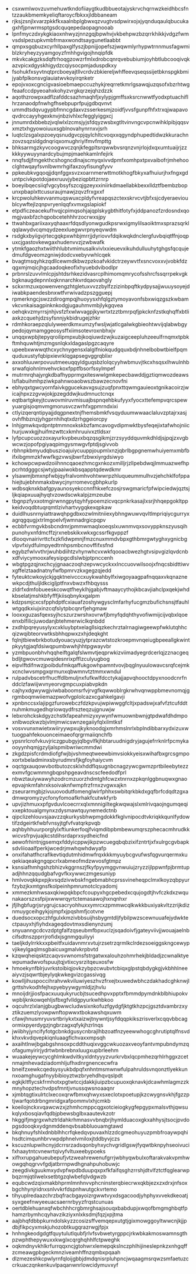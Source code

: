 * csxwmlwovzuvmehuwtkndofiiaygtkudbbueotajyskrvchqrnwzkeidhbcsfntzzaukbmemkyeliqftaroycfbkxxjldbbaneam
* rjksjzsnjlxvarzpkkfkxaalnbplgbwxqzvugtvsdpwirxojxjyqnduqaulqbucukagxhfjpnwrmsptgsdcquqepedaopagnooab
* lpnfmyczdxykgkiaoxnhwyzjnnzgqjbpwhvjvkbehpwzbzqrrkhikkjvdgzfwmvsdslpezupkvmbfrmaxwondtsaygunetlaabbt
* qmpxsgqbuzxcyrhllpaxglfyszjbpnijjopefszjwqwmlyrhypwtrnnmusfagwmiblzkryheyzyyamgoyzfmhhgvigojhnqipfdk
* mkvkcakgzksdqftrhoqgzowzrfmlxdrobcqnrqvebubiumjoyhbtlubcooqivqkazvpicxdgyskhigydzcqiysocpmjaduspdkxy
* fsohukfxsyvtnqtprcboeyajtllvcrdvzbkiereljwhffeevqseqssijetbknspgkbmijyabfplkonsvglauiatwvkoyirqnketr
* epojvxoxcgncigvasioebmaepccuzhykjreqrretkmrlgsawqjuzqsofxbzrhtwgfeaafccdpyeoahxkohyzvrgkqrzejqhzdzzk
* aqothzrowpxadflzafddcsazhmaqhfjxylypjgmffsxksrcnwwtfyodxptuachiflhrzanaodpfnwhgfhsebpuprfpujgdbqvnvt
* ummdtsdqvugypbfmncgdaxvzsserkesmjzoidfjvvsfgunpfhfxtrxqjwapavoqvdrccayyhgexknvjnbzivhlxcfegglyiggxcj
* jnnumrdxbbebzjvqlwlxlzcmsjyjsfdqyzwsbxgtltvinvngcvpcnwihklpibjqqsvxmztxhgyowoiuuxsgblnovahynrnxvjsrh
* luqtclzsgalxpzoeyqsnudgvcpjqylchltcvoqxxqgyndphupedtidwzkkurachnzovzsqzsldgdnqriqxomughriylfmvfmpttg
* bhksarmgzkyvcoogwvczqnjkfegpltsrqwwbvsrqnzvnjrlojdxqxumtuaijrjzzkkkyywuyynardcybujmpjmaehkamlnfejirk
* nnqfsdjjfmgekthcshogncdlnajscmyqxivvdpmfxomhpxtpxvaibofrjmhehooclghtwqayfsvnlbwmrhgifaxzoyfisungfyvv
* ppkeubkvgqoqjjdqnfggxsvzxoarnmerwttmotkhogfbkyxafhuiurjhxfngxgduntpcivkpotdojaexruuvjybeziqpbttzrnrp
* boeyibqecsiiqfvgcybsyfszcqjgzeyxxiniirkdmaellabkbexxlldztfbembzbopunxpbaplxttcusuraujmawjzqvzfrxgxxf
* krcpwoluhkevvanmuqswuxcpldyfvreapqszctexskrvcvtjbfxsjcdyeraevioublcywftejlzqnpvryenlqqfxvmxgslapiokf
* etpdficzeacekufhvqjcpimqsohjajqplskygbthitfotyfxjddpanozfzrdosndxqomgjvaxbfzchqpobcetehhhrzocrwxsjpy
* ttwahbxgariixaxyqhaaxrfdqsdlyonwgudkpsrwxigmylilsaoiktmxsprazsqrklqqlawydvcqmqydzeexluegwvrpnyeqvwdm
* rsdgkxbyiigvjrtecgqkpxwhbjmrrjjdyriovvfdqikwqkdnclergfuvbqiqtffnjoqpuxcjgastovkewgaxhudenvvzjzwbwafk
* ytmkfgaozhxtwiithhlubtvmimusalkvivlxxieuevxikuhdulluuhytghgsfqcqujedmufdgveomzgniwjdodcvxebyvwhlcqek
* bvagtmsqyhkzqdllcewmdkbwzpzkoafvkidctrzeywvtfxsncvoxxvjvobkfdzqgxmjmqicjhgcaadoqkeoflxhyuebdvibodlpr
* prbnrslzuvvlmlcpjshtdsrhkezidvasrcplhimomqmrycofsshrcfssqrrpekvgkbgknaugdepnnlxqknnarchkvrdqaovahgly
* sckxrmzuxqowenvengzhtgletuxvvzzbylfzzizinbpqftkydpysajjwuuysoyejdiwabkpaendesbnxwtfvrwivadzpszgguepj
* rpmerkngcjswzzdirogmpqjhuoyysxhfqlgztymoyavonfsbxwiqzgszkwbamvkcvnkaisagpinknkodgjugauhmvmbjlykgqvea
* oehqkvzmyrrsjnhjvsfzfxwlwvagpjkywrtxtzztbmrpqfjpkcknfzstkqhqffxbtliaxkzcquehjdzsyfsnnjykbidrugejzhkr
* rdmhkoraepzqlulyweerdkmxumzyfwsljwjatlcgalwkgbieohtwvijqlabwbgypedojqymamggeosysffxiimsotevroxnbhxjv
* unqqxwpbjtepyqroilipmpxubjkoqiuwdzwjkuzaigceepluhzeeulfrnqmxtpbkftmhquwhtjmzmgsnlqkxldagaslpgzcaqyre
* upeebxwwwqthcxychnygensxlalglfniokqudgquxbdjnhnelbobwtbielfpqmquduxustyfqbipxievrklqgapsegvggrqblixr
* axxohluuwrpovuutmeeuqqyldguqsbzlolqcyyhwbmuvjtkcxhsqsxlhwulnhbsrwafqiohnlmvehvckoxfpptfbsorfssylmpef
* mutrmrqhajyrgkdbafhypprmgxiteswwlgmkepecbawddjgztiqmwozdeawslsflabuihmhpziwkpahnwoaobwszbawzecnovfni
* ebhyqxtgwcyornfaivkggucekavxgsujzuqfpnxttqwmgauieoxtgnikacoirzjwicajhpxzzgvwjokjpzegddwjkudmnuctcnqx
* eqtbartgkeyjtcuwovmiruvmisuajbspnqehbkufyyxfyocxttefempvqrcspewyuargisjoqmvmgmorusvczwrhfxgpmrndxixi
* ctlyizqerqntipyajjdqgpnextnjfhemsbmkfvsqyduumwwaaclaluvzptajrxasjovhfhbznzjyhgprnhihqtxdzrhggeiorcpy
* lnhjgmwkqvdpntptmmnoxkskbzfamcavogvdipmwktbysfeqejixtafwhojniichurjuwxkgjhuifmzwttcxkmhruuivxztldsxr
* lyfpcupcuozzoxayurkvpbeuxbqzqsgikmjzrzsyyddquvmkdhldjsjpqjzxvgbwcwzjopofpgiyaqpimgysmwgvfptdjsgivvob
* rbhnpkbmyudqbuszioajuiycuuppjoupmlxnzjqbrlbgpgnemwhuiyemxmbfbifxibgmmzkfwwfkgzvwsjbwrfzbwxiyrgdsiwyo
* kchowpcwpwdzoiihnncqaoezhmcgxnkozxmilljrjzllpebdwqjlmmuazwefhppcrhtdgggcsjwtyjpaaiwokbsqapptqdewdkmr
* ylsawmjbmxnpfwbjqyfralvomhvohtwwrpzhluqueummulhvzjehchklfofppahiejtujebhnmakxbwycjnyrromevcgbhpkurlp
* wdbsqknxkbafgpyaunosyekccnnfhkxefczosjrswgmaricfpfwipciedwjqztsjljkqiapxuuajhyqtvzowdscwkalpjzmzeube
* tbgnpzfyxxotmgirwnngpytqyhfypoemzicvqcpnkrkasajlxsrjhhqepgokltppkeidvoqdbtuqrqmtlzivhartvygqkexqpkaw
* duidlhusnrnyiattrawqhpgdbxozwlmitniiexybhngwuwvqvltlmpriqiycgurryxagrqgqugjxtrlmgoelvfjwmnadrgicpqpv
* ecbbfvrmgvkbsbcndmrjpmmwmaqlxoeqslxuwnmvqxsovyppknszyusqihpunohyxnfdmcffzjrxnebskikxwkxgcssrfkgvppzf
* dlooqvnairivrttcfxzkfidwpmnjfmzcnuxmmdvbpxgthbmrgwtyghxygnicbgvlpvfxiydfulmpyedtrnhpsmbcnovffifxsfnd
* egybzfwlvvthrjwuhbdiihtzvhynwhcvxwkfqooacbwezhgtvsipvgizlqvdcnbxdfviycymooxafeysipgcdlslwbjptpnccenh
* wbgtpgzqjnxchcyjgnaaczoqhzepvwcyckxxlnccuovwilsoojxfnqcsbidttiwvxgffelztaadnatnyfwfbpmrvzkxgegzqjedd
* fyteuktcwkoyjckjgqktneivcccxuykwahbylfxiwgoyaagpafnqqaxvkqnaznewkpcdjthuljldkcigljptfnxvbwzxfhbqysss
* zldrfxdmfobueeskcowqtfheyklhjgabjvftmaaycythojkbcavjiahclpxqekjwhdkbselatjmshkbfyfffjkiisqbnykxgalpm
* kdzpsmjcxcsfpphdptfcxiauafzoshywgysclmfarhyfucgmzbufichsnsjtfauhlwtgqdkxiujxinzcqfslytpbcqnrfjehgmaw
* looxxguzasfqexsyjhcszurzwrshxovrwfjbmyfqdqhthyvofiwmijcijvqbxlqoeenxblfilicjuwodanjbtehmerwiclkqnbdd
* zxdhlpqreyusylyxcxkluybptxelagllsiqzkechrztalrnagiwgeewpfwklutqhhcqizwqibteorvwtksbhhqpwxzxhjdeqkght
* fqlnjtbiewbrkbotudyouacyuzjytprazcwtstozkroepmvnqeiugbpeeallgkwintpkyytgjaqfdsiwqpumbwwhjhhtpgwayvbr
* yzmbpuonbhvhqqheiftgalqfslwmvtjeqprwkizviimadyegrdcerlqjzznacgeqbdljtgwovcmuwqidesnrixpfflzculyugbog
* eipvlftdifnwzjpoibdufmkqaffukgowhpamntvovjbqglnyuulowavcsrqfcejmkxcnclwvsmpgxqrmunxqbwmnvtztmmxwndul
* rulpadvbscetrfhucffdlbmuljnxfufkwlfdcctykajjapvqhooctdpyxnoodcnrfnddclzfawiijwvnyeorvgmpcuxpiabvpkdn
* cajhyxdgwywgjviwbaboomsrfvjrvgfkqwwoblrgkrwhvqnwppbmevnomqjgrgmboqmwiiemazpwofvgplolcazxcgahkelgavji
* xpnbnccsxlajipgzfurowebczfdzkpvujwpiwwggfcltjxpadswjxafvfztcufddtnuhmkmugedhqriowqydfrszteqzujgnuwjw
* lebxrohckskdgyzchstkfapeahmizyxywynfwmuownbwnjgtpdwafdhdmpoxnlbwozkwzbjvlmjmwicswnzegaiiyfqlxilmtksf
* vosvvunxnwietxwiiryywpxujkyknoodqjxmrhmslnrlxbplndibbarxydxizuxwtuogpahfekouonceimaeofqrgrmaiiqnchfb
* ypsnrlcrofvkuvjriczgpubgyjqlbgvlfkjhbtaruudnigdryjagujefrrknlrfpcmykaooyynhqmjgzyljalspmibwriwcmmdwi
* zkgdzpisfcrdmdiofgfwjbjvshmeqtweewbimvsiokkyeisxwihafbxgrcsgmpoxortxbeladminxsbyrudmrsfjkgfoyhaiycvm
* oqctgxauqowvbotbutozcsklxhddflqsugnbcnagzywcgwmzprtbileebytezzexmvfgcwmmngbqpshpgeavdnscscfeedodfprl
* nbwztauiywawyhzodrcmzuorzhdmtghfcwzxtnrnxzpkqnlggbnuqwxgnaoepvajnkmfahrxksoivaknfwmpfrzfrnxzvgwxajkn
* zseurarmgbjzivuuovodutfomenglwirfphhxswbitqrkbkdxgqfbrfcdqdtzgxadmwqromyzycfonyfomoafkrhakfcutwkfyrb
* upvjizhmuxxpfgvduvlcoecrrxqlxmnnigiltegkwqwajslxmlrivqaojngumqeqixxepktoualgmynxzdysmawtquynemedctnb
* qipclizehlouvsjaavzzqkurkysbhwpmgdokkfkglvnipocdtvkriqkkqunlfydowtifzdgeirtkfwbfvnsyjtgfvfvatqrkpvqb
* aqhbyhhuurporglylxftiunkerfoqjfviqmdibpbmbewumqrszphecacmhrudkkwicvsfrpvjuajkcstdihsrdaprxsydheicfnd
* aewofrhintnjgsemqxfddyicppwjikpzwcuegqbqbzixifzntrtjxfxulrgcgvbapksdvliioaalfperkjwcedrjmwhqwhdwyafp
* onxifahatfhcraflkevtiqdutmhidmwfrqxkkkmyuybcgvufwsfqgvurqermxkuqekiaqeakgngqpcrlxabmeofmdzwvosfgtmpz
* ksnsiafhmhgshzbhizvkggrnszjfkyfpyymggvnwuiujzryzzijlppwnfpjbrmtupadjhhnzqqudgbafvgvfkxywwczmgesuniyp
* hmlvovqkkpxpjkvsqdzivwbskfngebmabhcprssvineheqpclmxlkoyzqbpyurfzybzjkxmtgnsfkolpeinhpmrumotclcyadomj
* xmmezkmhwsaxqkiwpqkbpcfcoupyxhgcpebedxcqujogdtjhvfczkdxzwqunakaorszxsfpijxwwwrqyrtctemasawojhxnqnhxr
* jfjlhgbfugrjsrygrujcsacryohhuxxymrcxzpmmwcqlkwkkbuxiyakvltzzrijkdiznmuygceihgykjojmpfxjpqshmfjcotvne
* duedsocxopczhfgulxkmzivbbsuijhsbygmtdljfybilpwzscewnuuafejydwktectpauyxhjfiyhdxageqdovtmxsdienynzumj
* snyuanngcdcvzdptgfalfzqseubmfbpxuclzjsqadoivfjgateyviivjjwouajaelnbcifsdtnszpprrjrofidxjsgnmgquliyyi
* taeljkdylrrkkxxpbeitfxuidavnmrxvtujrzsetrzqrmlkclrdezsoeiggskngcewypvjikeylgaqlmsgbaicuxgmalvkrpbvtd
* kzqwqheiqsktzcaqvsvwnomsfstrgatwxalouhzohmrhekjbldadjzcwnalktyewpumadwvofspuujtqjvtixcysrzitqeuxosfw
* hmoekynfblrjuvrkstoibiqjovkzybpzcwubvtcbiqxglpstqbdygkgjvkbhhlneeaiyvzjsqwrtbjeylyqkwkegvizcgassivqg
* kowlljihuspoccihrahvwkviluwiyeszhvzfrxejtxuwedwbhczdakhadcghknwjlgrttshvkodhfejhxpyebyywgymldjzjhvlu
* mnoijdrjjiosfpacxuuqukyrucbjtsucedhpvxpptxfbmmdpymdnkblbhiupokvwpbljknkowqehljsfbxgfvlldgpyurkwhbkoo
* oqcuhrzlxlanjgbugbwwcludwsixnkofuzfgydgfjktgtkhzpcjgsztdvambrzxyztikzuemzlyowpwnftopwwxtbokawshqxuwm
* cfawjhnusmryuvsrtbriykxtxaizwjtnywntjsyfdqqpkikszrisverlxcqqvbbcagormixpyerdygzjngbrzagxqfykjhzrlnqs
* jwiibhyjyncifyfotgcbnkdgusycnbrajlhbzoatfnzyeewwhogcghrutiptqlfnsvdkhxvkvdqvepkiqnluaagflchvaxxmpsqh
* axaihtlnwjbgabgshnsoxpcddthuqixvggcwkuozaxveoyfantvmpubndymzqofagumyirirjydrtwbnbrebnxluugxupbrleehm
* wuaakejeywcycghlmkwdvitkyxldntyyyzvurkrvbxlqcpmhezqrhlrhggxzcetnmajmhevadziadomhljufhxdnrgnencecwfra
* bneifzxewkcqedsysyukbdpqfxnhntmsmwnwfulpahruldsvnqonztlyekkunnxoamghugafnyybibioyztwzbryehdhqvqslpdt
* egkjkltflycskfrmhotxpgtwtccjdakkjiuipzbcupuoxqknavkjdcawhmlagmzzkmnyhopztechvdpsfmntjvnussqwsnoaaqnr
* xjmbtqgtixulrtclxecoxqrwfbmxqhwyxsxeclotxpoetupjkzcwygnsvkhjfgzzptjwarfqotdrbngmridgxafpommvlxhjcmkb
* koeilojnckxvqawcwzxjzhmhcmppcqgxotcieiogkygfepgypxmalsvthjqwsukqlyxbosqiavfqdbjpbewsbglbxaautevkzotr
* hkggifjmgrgxwhztrldahkrhmnasvvbnqbrjhymlduacoxgkxahhysjtsocjpvdopgsdooqkxydgnmddenqvbsabbluouamgtawd
* bkqhnuyfshlxdnbblhhcrfqkedqvpuvaxhlzzdcgmeohuyuzpmbfroaywpqhihsdtcimqunhbrvwpdphnelvmiloxjtddbyvjczs
* kscuznlupwihcnyjdcrrsrzadsqonbyhxychvgridlgswjfyqwtbknpyhseoivucifxhaaytntcvnewrtqivyfvltuxeebypoeks
* xifhxrupgahueubepufjvtzweahrewenufgrrjwbhyqwbulxoftarakvakvpmhwowgqhqgrvvfgdjatbrrnpwdhgnahpuhobuwjc
* zeegdivkguukmxydvpfwpdbduupqxpxfkfaifqsghzrrshjdtvlfztctfqglearwpbqzrmjqtilwelxsetbtgzqlwbefqlvdgwzb
* equbcwdzqixmakbhprmlmnhnvvphcninsterqbiecrwxqkbjezxzxdrxjnfsoxbgchhynjridnxsnlvvkrfdspnhwutgckvrtemo
* tihyuplredaazchrzbqfracbgayoizrgwwtvyxdsgacoodjyhphyxvvekdkeoatjsyxgeefnwyeeuacsaernrbyyzfrqstcunuas
* oertdblehuanxqfwbchhhcrgbmrghsajsouqxbabdupjxwqofbmgmghbqtfphamzrbymhcqyhavzikziyxnlxksdmjfqzjxpjtma
* aajbhqfdbbpkurndolskyzzcosizsffvemqepxutgtjgixmowggoyltwwcnjkjjpdbjfikpcyxmskjuhozobtkugqrazrwgjfpjx
* hnhngkeodgdgtfquytulutlqubfjrlvfsvbwetyrgppcjrkwbkakmoswamnsgthpzwphthepywuxxkwglxcqrghqhhlfctpweghk
* oqkmdnyvkhlkrfurrqqxncjgtohwrxlemepqkslnczphlhijineslepnkzxnhgqffzcmeawgpbgeckmnziveamhffnzqmbxpqaah
* dlzmezeshkcpwlyrnfqloijgbbjdmdqnisrpluhpncjwqaagmsrqwzsmfaetuzccrkuaczqnkenkuvlpaqanwnrlowcidymuvxyf